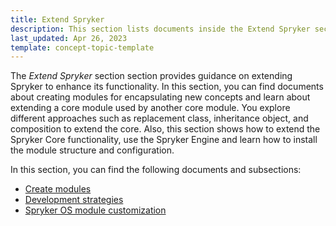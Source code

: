 ```yaml
---
title: Extend Spryker
description: This section lists documents inside the Extend Spryker section.
last_updated: Apr 26, 2023
template: concept-topic-template
---
```


The *Extend Spryker* section section provides guidance on extending Spryker to enhance its functionality. In this section, you can find documents about creating modules for encapsulating new concepts and learn about extending a core module used by another core module. You explore different approaches such as replacement class, inheritance object, and composition to extend the core. Also, this section shows how to extend the Spryker Core functionality, use the Spryker Engine and learn how to install the module structure and configuration.

In this section, you can find the following documents and subsections:
* [Create modules](/docs/scos/dev/back-end-development/extend-spryker/create-modules.html)
* [Development strategies](/docs/scos/dev/back-end-development/extend-spryker/development-strategies.html)
* [Spryker OS module customization](/docs/scos/dev/back-end-development/extend-spryker/spryker-os-module-customisation/spryker-os-module-customisation.html)